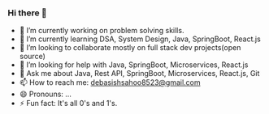 ### Hi there 👋
<!--
**dev8523/dev8523** is a ✨ _special_ ✨ repository because its `README.md` (this file) appears on your GitHub profile.

Here are some ideas to get you started:
-->

- 🔭 I’m currently working on problem solving skills.
- 🌱 I’m currently learning DSA, System Design, Java, SpringBoot, React.js
- 👯 I’m looking to collaborate mostly on full stack dev projects(open source)
- 🤔 I’m looking for help with Java, SpringBoot, Microservices, React.js
- 💬 Ask me about Java, Rest API, SpringBoot, Microservices, React.js, Git
- 📫 How to reach me: debasishsahoo8523@gmail.com
- 😄 Pronouns: ...
- ⚡ Fun fact: It's all 0's and 1's.
